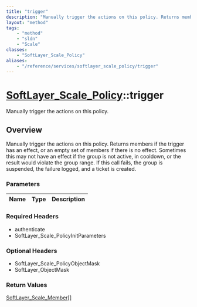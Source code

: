 ```yaml
---
title: "trigger"
description: "Manually trigger the actions on this policy. Returns members if the trigger has an effect, or an empty set of members if... "
layout: "method"
tags:
    - "method"
    - "sldn"
    - "Scale"
classes:
    - "SoftLayer_Scale_Policy"
aliases:
    - "/reference/services/softlayer_scale_policy/trigger"
---
```

# [SoftLayer_Scale_Policy](/reference/services/SoftLayer_Scale_Policy)::trigger

Manually trigger the actions on this policy. 


## Overview 
Manually trigger the actions on this policy. Returns members if the trigger has an effect, or an empty set of members if there is no effect. Sometimes this may not have an effect if the group is not active, in cooldown, or the result would violate the group range. If this call fails, the group is suspended, the failure logged, and a ticket is created. 

### Parameters 
|Name | Type | Description |
| --- | --- | --- |


### Required Headers
* authenticate
* SoftLayer_Scale_PolicyInitParameters

### Optional Headers
* SoftLayer_Scale_PolicyObjectMask
* SoftLayer_ObjectMask

### Return Values
<a href='/reference/datatypes/SoftLayer_Scale_Member'>SoftLayer_Scale_Member[] </a>

